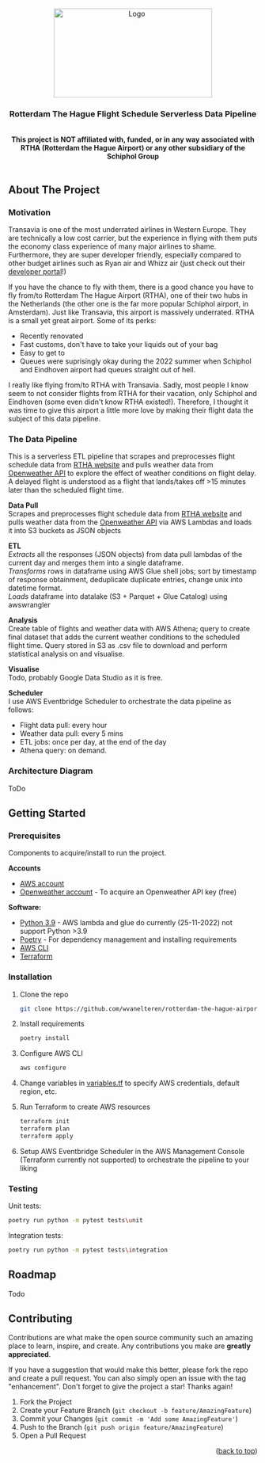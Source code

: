 <!-- Improved compatibility of back to top link: See: https://github.com/othneildrew/Best-README-Template/pull/73 -->
<a name="readme-top"></a>
<!--

<!-- PROJECT LOGO -->
<br />
<div align="center">
  <a href="https://github.com/wvanelteren/rotterdam-the-hague-airport-pipeline">
    <img src="assets/imgages/RTHA_logo.jpg" alt="Logo" width="320" height="180">
  </a>

<h3 align="center">Rotterdam The Hague Flight Schedule Serverless Data Pipeline</h3>

  <p align="center">
    <br>
    <strong> This project is NOT affiliated with, funded, or in any way associated with RTHA (Rotterdam the Hague Airport) or any other subsidiary of the Schiphol Group
    </strong></a>
    <br>
    <br>
  </p>
</div>

<!-- ABOUT THE PROJECT -->
## About The Project

### Motivation
Transavia is one of the most underrated airlines in Western Europe. They are technically a low cost carrier, but the experience in flying with them puts the economy class experience of many major airlines to shame. Furthermore, they are super developer friendly, especially compared to other budget airlines such as Ryan air and Whizz air (just check out their [developer portal](https://developer.transavia.com/)!)

If you have the chance to fly with them, there is a good chance you have to fly from/to Rotterdam The Hague Airport (RTHA), one of their two hubs in the Netherlands (the other one is the far more popular Schiphol airport, in Amsterdam). Just like Transavia, this airport is massively underrated. RTHA is a small yet great airport. Some of its perks:
* Recently renovated
* Fast customs, don't have to take your liquids out of your bag
* Easy to get to
* Queues were suprisingly okay during the 2022 summer when Schiphol and Eindhoven airport had queues straight out of hell.

I really like flying from/to RTHA with Transavia. Sadly, most people I know seem to not consider flights from RTHA for their vacation, only Schiphol and Eindhoven (some even didn't know RTHA existed!). Therefore, I thought it was time to give this airport a little more love by making their flight data the subject of this data pipeline.

### The Data Pipeline

This is a serverless ETL pipeline that scrapes and preprocesses flight schedule data from [RTHA website]() and pulls weather data from [Openweather API]() to explore the effect of weather conditions on flight delay. A delayed flight is understood as a flight that lands/takes off >15 minutes later than the scheduled flight time.

**Data Pull** \
Scrapes and preprocesses flight schedule data from [RTHA website]() and pulls weather data from the [Openweather API]() via AWS Lambdas and loads it into S3 buckets as JSON objects

**ETL** \
*Extracts* all the responses (JSON objects) from data pull lambdas of the current day and merges them into a single dataframe. \
*Transforms* rows in dataframe using AWS Glue shell jobs; sort by timestamp of response obtainment, deduplicate duplicate entries, change unix into datetime format. \
*Loads* dataframe into datalake (S3 + Parquet + Glue Catalog) using awswrangler

**Analysis** \
Create table of flights and weather data with AWS Athena; query to create final dataset that adds the current weather conditions to the scheduled flight time. Query stored in S3 as .csv file to download and perform statistical analysis on and visualise.

**Visualise** \
Todo, probably Google Data Studio as it is free.

**Scheduler** \
I use AWS Eventbridge Scheduler to orchestrate the data pipeline as follows:
* Flight data pull: every hour
* Weather data pull: every 5 mins
* ETL jobs: once per day, at the end of the day
* Athena query: on demand.

### Architecture Diagram

ToDo

## Getting Started

### Prerequisites

Components to acquire/install to run the project.

**Accounts**
* [AWS account](https://aws.amazon.com/account/)
* [Openweather account](https://home.openweathermap.org/users/sign_up) - To acquire an Openweather API key (free)

**Software:**
* [Python 3.9](https://www.python.org/downloads/release/python-3915/) - AWS lambda and glue do currently (25-11-2022) not support Python >3.9
* [Poetry](https://python-poetry.org/docs/#installation) - For dependency management and installing requirements
* [AWS CLI](https://docs.aws.amazon.com/cli/latest/userguide/getting-started-install.html)
* [Terraform](https://developer.hashicorp.com/terraform/downloads)

### Installation

1. Clone the repo
   ```sh
   git clone https://github.com/wvanelteren/rotterdam-the-hague-airport-pipeline.git
   ```
2. Install requirements
   ```sh
   poetry install
   ```
3. Configure AWS CLI
   ```sh
   aws configure
   ```
4. Change variables in [variables.tf](https://github.com/wvanelteren/rotterdam-the-hague-airport-pipeline/blob/main/terraform/variable.tf) to specify AWS credentials, default region, etc.

5. Run Terraform to create AWS resources
    ```sh
   terraform init
   terraform plan
   terraform apply
   ```
6. Setup AWS Eventbridge Scheduler in the AWS Management Console (Terraform currently not supported) to orchestrate the pipeline to your liking

### Testing

Unit tests:
```sh
poetry run python -m pytest tests\unit
```

Integration tests:
```sh
poetry run python -m pytest tests\integration
```

<!-- ROADMAP -->
## Roadmap

Todo

<!-- CONTRIBUTING -->
## Contributing

Contributions are what make the open source community such an amazing place to learn, inspire, and create. Any contributions you make are **greatly appreciated**.

If you have a suggestion that would make this better, please fork the repo and create a pull request. You can also simply open an issue with the tag "enhancement".
Don't forget to give the project a star! Thanks again!

1. Fork the Project
2. Create your Feature Branch (`git checkout -b feature/AmazingFeature`)
3. Commit your Changes (`git commit -m 'Add some AmazingFeature'`)
4. Push to the Branch (`git push origin feature/AmazingFeature`)
5. Open a Pull Request


<!-- LICENSE -->
<p align="right">(<a href="#readme-top">back to top</a>)</p>
